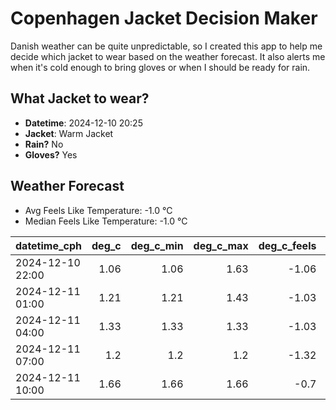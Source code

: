 
# Copenhagen Jacket Decision Maker

Danish weather can be quite unpredictable, so I created this app to help me decide which jacket to wear based on the weather forecast. 
It also alerts me when it's cold enough to bring gloves or when I should be ready for rain.

## What Jacket to wear?

- **Datetime**: 2024-12-10 20:25
- **Jacket**: Warm Jacket
- **Rain?** No
- **Gloves?** Yes

## Weather Forecast
- Avg Feels Like Temperature: -1.0 °C
- Median Feels Like Temperature: -1.0 °C

| datetime_cph     |   deg_c |   deg_c_min |   deg_c_max |   deg_c_feels | weather   | wind   | rain   |
|:-----------------|--------:|------------:|------------:|--------------:|:----------|:-------|:-------|
| 2024-12-10 22:00 |    1.06 |        1.06 |        1.63 |         -1.06 | Clouds    | Low    | None   |
| 2024-12-11 01:00 |    1.21 |        1.21 |        1.43 |         -1.03 | Clouds    | Low    | None   |
| 2024-12-11 04:00 |    1.33 |        1.33 |        1.33 |         -1.03 | Clouds    | Low    | None   |
| 2024-12-11 07:00 |    1.2  |        1.2  |        1.2  |         -1.32 | Clouds    | Low    | None   |
| 2024-12-11 10:00 |    1.66 |        1.66 |        1.66 |         -0.7  | Clouds    | Low    | None   |
        